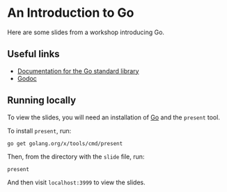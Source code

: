 # An Introduction to Go

Here are some slides from a workshop introducing Go.

## Useful links

- [Documentation for the Go standard library](https://golang.org/pkg/)
- [Godoc](https://godoc.org/)

## Running locally

To view the slides, you will need an installation of [Go][go] and the `present`
tool.

To install `present`, run:

```
go get golang.org/x/tools/cmd/present
```

Then, from the directory with the `slide` file, run:

```
present
```

And then visit `localhost:3999` to view the slides.

[go]: https://golang.org
